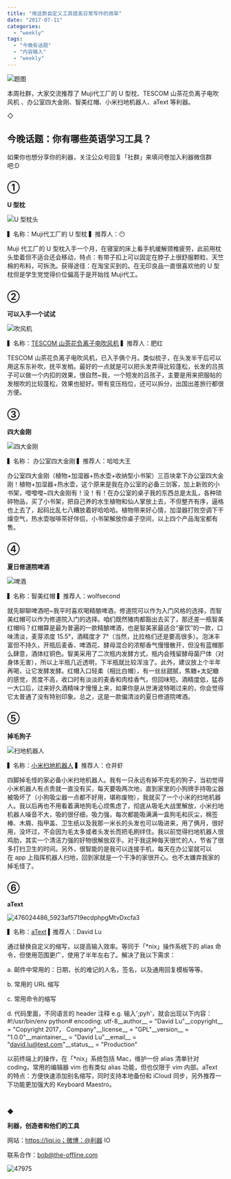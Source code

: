 ```yaml
---
title: "用这款自定义工具提高日常写作的效率"
date: "2017-07-11"
categories: 
  - "weekly"
tags: 
  - "今晚有话题"
  - "内容输入"
  - "weekly"
---
```


![题图](/images/26158.png)

本周社群，大家交流推荐了 Muji代工厂的 U 型枕、TESCOM 山茶花负离子电吹风机 、办公室四大金刚、智美红帽、小米扫地机器人、aText 等利器。

◇

## 今晚话题：你有哪些英语学习工具？

如果你也想分享你的利器，关注公众号回复「社群」来填问卷加入利器微信群吧:D

## **①**

**U 型枕**

![U 型枕头](/images/97002.jpg)

▍名称：Muji代工厂的 U 型枕 ▍推荐人：😶

Muji 代工厂的 U 型枕入手一个月，在寝室的床上看手机缓解颈椎疲劳，此前用枕头垫着但不适合还会移动，特点：有带子扣上可以固定在脖子上很舒服颗粒、天竺棉的布料，可拆洗。获得途径：在淘宝买到的。在无印良品一直很喜欢他的 U 型枕但是学生党觉得价位偏高于是开始找 Muji代工。

## **②**

**可以入手一个试试**

![吹风机](/images/35854.jpg)

▍名称：[TESCOM 山茶花负离子电吹风机](https://www.taobao.com/product/tescom%E5%90%B9%E9%A2%A8%E6%A9%9F.htm) ▍推荐人：肥红

TESCOM 山茶花负离子电吹风机，已入手俩个月。类似梳子，在头发半干后可以用这东东补吹，抚平发梢。最好的一点就是可以把头发弄得比较蓬松，长发的吕孩子可以做一个内扣的效果，很自然~我，一个短发的吕孩子，主要是用来把服帖的发根吹的比较蓬松，效果也挺好。带有变压档位，还可以拆分，出国出差旅行都很方便。

## **③**

**四大金刚**

![四大金刚](/images/07033.jpg)

▍名称： 办公室四大金刚 ▍推荐人：哈哈大王

办公室四大金刚（植物+加湿器+热水壶+收纳型小书架）三百块拿下办公室四大金刚！植物+加湿器+热水壶，这个原来是我在办公室的必备三剑客，加上新败的小书架，噔噔噔~四大金刚有！没！有！在办公室的桌子我的东西总是太乱，各种琐碎物品，买了小书架，把自己养的水生植物和仙人掌放上去，不但整齐有序，逼格也上去了，起码比乱七八糟放着好哈哈哈。植物带来好心情，加湿器打败空调下干燥空气，热水壶咖啡茶好伴侣，小书架解放你桌子空间，以上四个产品淘宝都有售。

## **④**

**夏日修道院啤酒**

![啤酒](/images/60658.jpg)

▍名称：智美红帽 ▍推荐人：wolfsecond

就先聊聊啤酒吧~我平时喜欢喝精酿啤酒，修道院可以作为入门风格的选择，而智美红帽可以作为修道院入门的选择。咱们既然猪肉都豁出去买了，那还差一瓶智美红帽吗？红帽算是最为普遍的一款精酿啤酒，也是智美家最适合“豪饮”的一款，口味清淡，麦芽浓度 15.5°，酒精度才 7°（当然，比拉格们还是要高很多）。泡沫丰富但不持久，开瓶后麦香、啤酒花、酵母混合的浓郁香气慢慢散开，但没有蓝帽那么肆意，酒体红铜色。智美采用了二次瓶内发酵方式，瓶内会残留酵母菌尸体（对身体无害），所以上半瓶几近透明，下半瓶就比较浑浊了。此外，建议放上个半年再喝，让它发酵发酵。红帽入口轻柔（相比白帽），有一丝丝甜腻，焦糖+太妃糖的感觉，苦度不高，收口时有淡淡的麦香和肉桂香气，但回味短。酒精度低，猛吞一大口后，过来好久酒精味才慢慢上来，如果你是从世涛波特喝过来的，你会觉得它太普通了没有特别印象。总之，这是一款偏清淡的夏日修道院啤酒。

## **⑤**

**掉毛狗子**

![扫地机器人](/images/98886.jpg)

▍名称：[小米扫地机器人](https://www.mi.com/roomrobot/) ▍推荐人：仓井虾

四脚掉毛怪的家必备小米扫地机器人。我有一只永远有掉不完毛的狗子，当初觉得小米机器人有点贵就一直没有买，每天要吸两次地，直到家里的小狗牌手持吸尘器被吸坏了（小狗吸尘器一点都不好用，堪称废物），我就买了一个小米的扫地机器人。我以后再也不用看着满地狗毛心烦焦虑了，彻底从吸毛大战里解放，小米扫地机器人噪音不大，吸的很仔细，吸力强，每次都能吸满满一盒狗毛和灰尘，棉签棒、木屑、指甲盖、卫生纸以及我那一米长的头发也可以吸进来，用了俩月，很好用，没坏过，不会因为毛太多或者头发长而把毛刷绊住。我以前觉得扫地机器人很鸡肋，其实一个清洁力强的好物很解放双手。对于我这种每天很忙的人，节省了很多打扫卫生的时间。另外，很智能的是我可以连接手机，每天在办公室就可以在 app 上指挥机器人扫地，回到家就是一个干净的家很开心。也不太嫌弃我家的掉毛怪了。

## **⑥**

**aText**

![476024486_5923af5719ecdphpgMtvDxcfa3](/images/05729.png)

▍名称：[aText](https://www.trankynam.com/atext) ▍推荐人：David Lu

通过替换自定义的缩写，以提高输入效率。等同于「\*nix」操作系统下的 alias 命令，但使用范围更广，使用了半年左右了。解决了我以下需求：

a. 邮件中常用的：日期，长的难记的人名，签名，以及通用回复模板等等。

b. 常用的 URL 缩写

c. 常用命令的缩写

d. 代码里面，不同语言的 header 注释 e.g. 输入';pyh'，就会出现以下内容：#!/usr/bin/env python# encoding: utf-8\_\_author\_\_ = "David Lu"\_\_copyright\_\_ = "Copyright 2017， Company"\_\_license\_\_ = "GPL"\_\_version\_\_ = "1.0.0"\_\_maintainer\_\_ = "David Lu"\_\_email\_\_ = "david.lu@test.com"\_\_status\_\_ = "Production"

以前终端上的操作，在「\*nix」系统包括 Mac，维护一份 alias 清单针对 coding，常用的编辑器 vim 也有类似 alias 功能，但也仅限于 vim 内部。aText 的特点：方便快速添加别名缩写，同时支持本地备份和 iCloud 同步，另外推荐一下功能更加强大的 Keyboard Maestro。

 

◆

**利器，创造者和他们的工具**

网站：https://liqi.io；微博：@利器 IO

联系合作：bob@the-offline.com

![47975](/images/17961.jpg)
